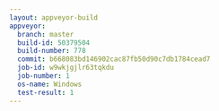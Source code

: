 ```yaml
---
layout: appveyor-build
appveyor:
  branch: master
  build-id: 50379504
  build-number: 778
  commit: b668083bd146902cac87fb50d90c7db1784cead7
  job-id: w9wkjgjlr63tqkdu
  job-number: 1
  os-name: Windows
  test-result: 1
---
```

